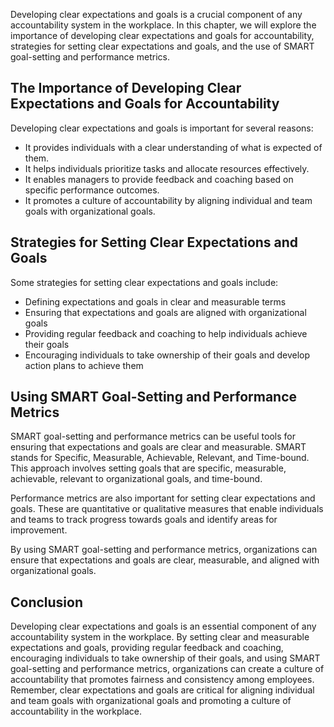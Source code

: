 
Developing clear expectations and goals is a crucial component of any accountability system in the workplace. In this chapter, we will explore the importance of developing clear expectations and goals for accountability, strategies for setting clear expectations and goals, and the use of SMART goal-setting and performance metrics.

The Importance of Developing Clear Expectations and Goals for Accountability
----------------------------------------------------------------------------

Developing clear expectations and goals is important for several reasons:

* It provides individuals with a clear understanding of what is expected of them.
* It helps individuals prioritize tasks and allocate resources effectively.
* It enables managers to provide feedback and coaching based on specific performance outcomes.
* It promotes a culture of accountability by aligning individual and team goals with organizational goals.

Strategies for Setting Clear Expectations and Goals
---------------------------------------------------

Some strategies for setting clear expectations and goals include:

* Defining expectations and goals in clear and measurable terms
* Ensuring that expectations and goals are aligned with organizational goals
* Providing regular feedback and coaching to help individuals achieve their goals
* Encouraging individuals to take ownership of their goals and develop action plans to achieve them

Using SMART Goal-Setting and Performance Metrics
------------------------------------------------

SMART goal-setting and performance metrics can be useful tools for ensuring that expectations and goals are clear and measurable. SMART stands for Specific, Measurable, Achievable, Relevant, and Time-bound. This approach involves setting goals that are specific, measurable, achievable, relevant to organizational goals, and time-bound.

Performance metrics are also important for setting clear expectations and goals. These are quantitative or qualitative measures that enable individuals and teams to track progress towards goals and identify areas for improvement.

By using SMART goal-setting and performance metrics, organizations can ensure that expectations and goals are clear, measurable, and aligned with organizational goals.

Conclusion
----------

Developing clear expectations and goals is an essential component of any accountability system in the workplace. By setting clear and measurable expectations and goals, providing regular feedback and coaching, encouraging individuals to take ownership of their goals, and using SMART goal-setting and performance metrics, organizations can create a culture of accountability that promotes fairness and consistency among employees. Remember, clear expectations and goals are critical for aligning individual and team goals with organizational goals and promoting a culture of accountability in the workplace.
